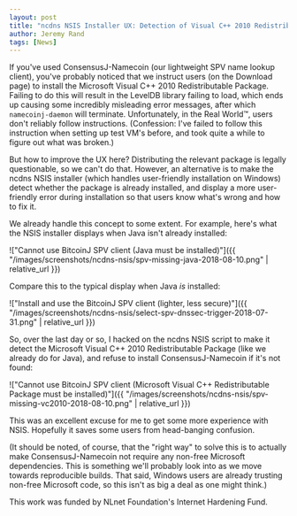```yaml
---
layout: post
title: "ncdns NSIS Installer UX: Detection of Visual C++ 2010 Redistributable Package"
author: Jeremy Rand
tags: [News]
---
```


If you've used ConsensusJ-Namecoin (our lightweight SPV name lookup client), you've probably noticed that we instruct users (on the Download page) to install the Microsoft Visual C++ 2010 Redistributable Package.  Failing to do this will result in the LevelDB library failing to load, which ends up causing some incredibly misleading error messages, after which `namecoinj-daemon` will terminate.  Unfortunately, in the Real World™, users don't reliably follow instructions.  (Confession: I've failed to follow this instruction when setting up test VM's before, and took quite a while to figure out what was broken.)

But how to improve the UX here?  Distributing the relevant package is legally questionable, so we can't do that.  However, an alternative is to make the ncdns NSIS installer (which handles user-friendly installation on Windows) detect whether the package is already installed, and display a more user-friendly error during installation so that users know what's wrong and how to fix it.

We already handle this concept to some extent.  For example, here's what the NSIS installer displays when Java isn't already installed:

!["Cannot use BitcoinJ SPV client (Java must be installed)"]({{ "/images/screenshots/ncdns-nsis/spv-missing-java-2018-08-10.png" | relative_url }})

Compare this to the typical display when Java *is* installed:

!["Install and use the BitcoinJ SPV client (lighter, less secure)"]({{ "/images/screenshots/ncdns-nsis/select-spv-dnssec-trigger-2018-07-31.png" | relative_url }})

So, over the last day or so, I hacked on the ncdns NSIS script to make it detect the Microsoft Visual C++ 2010 Redistributable Package (like we already do for Java), and refuse to install ConsensusJ-Namecoin if it's not found:

!["Cannot use BitcoinJ SPV client (Microsoft Visual C++ Redistributable Package must be installed)"]({{ "/images/screenshots/ncdns-nsis/spv-missing-vc2010-2018-08-10.png" | relative_url }})

This was an excellent excuse for me to get some more experience with NSIS.  Hopefully it saves some users from head-banging confusion.

(It should be noted, of course, that the "right way" to solve this is to actually make ConsensusJ-Namecoin not require any non-free Microsoft dependencies.  This is something we'll probably look into as we move towards reproducible builds.  That said, Windows users are already trusting non-free Microsoft code, so this isn't as big a deal as one might think.)

This work was funded by NLnet Foundation's Internet Hardening Fund.
